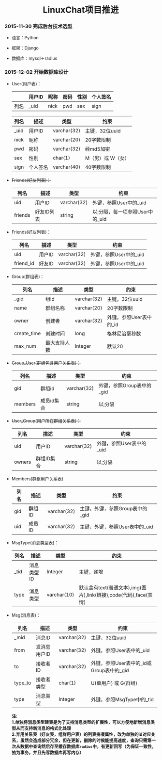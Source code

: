 # <center>LinuxChat项目推进</center>

### 2015-11-30 完成后台技术选型
- 语言：Python

- 框架：Django


- 数据库：mysql＋radius
	
### 2015-12-02 开始数据库设计
- User(用户表)：

	||用户ID|昵称|密码|性别|个人签名
	|----|-----|---|---|---|---|
	|列名|_uid|nick|pwd|sex|sign|
	
	|列名|描述|类型|约束|
	|----|----|----|----|
	|_uid|用户ID|varchar(32)|主键，32位uuid|
	|nick|昵称|varchar(20)|20字数限制|
	|pwd|密码|varchar(32)|经md5加密|
	|sex|性别|char(1)|M（男）或 W（女）|
	|sign|个人签名|varchar(40)|40字数限制|
	
- ~~Friends(好友列表)：~~
	
	|列名|描述|类型|约束|
	|----|----|----|----|
	|uid|用户ID|varchar(32)|外键，参照User中的_uid|
	|friends|好友ID列表|string|以;分隔，每一项参照User中的_uid|
	
- Friends(好友列表)：

	|列名|描述|类型|约束|
	|----|----|----|----|
	|uid|用户ID|varchar(32)|外键，参照User中的_uid|
	|friend_id|好友ID|varchar(32)|外键，参照User中的_uid|
	
	
- Group(群组表)：

	|列名|描述|类型|约束|
	|----|----|---|----|
	|_gid|组id|varchar(32)|主键，32位uuid|
	|name|群组名称|varchar(20)|20字数限制|
	|owner|创建者|varchar(32)|外键，参照User表中的_id|
	|create_time|创建时间|long|格林尼治毫秒数|
	|max_num|最大支持人数|Integer|默认20|
	
- ~~Group_User(群组包含用户关系表)：~~

	|列名|描述|类型|约束|
	|----|----|---|----|
	|gid|群组id|varchar(32)|外键，参照Group表中的_gid|
	|members|成员id集合|string|以;分隔|
	
- ~~User_Group(用户所在群组关系表)：~~

	|列名|描述|类型|约束|
	|----|----|---|----|
	|uid|用户ID|varchar(32)|外键，参照User表中的_uid|
	|owners|群组ID集合|string|以;分隔|
	
- Members(群组用户关系表)
	
	|列名|描述|类型|约束|
	|----|----|---|----|
	|gid|群组ID|varchar(32)|主键，外键，参照Group表中的_gid|
	|uid|成员ID|varchar(32)|主键，外键，参照User表中的_uid|
	
	
- MsgType(消息类型表)：

	|列名|描述|类型|约束|
	|----|----|----|----|
	|_tid|消息类型ID|Integer|主键，递增|
	|type|消息类型|varchar(10)|默认含有text(普通文本),img(图片),link(链接),code(代码),face(表情)

- Msg(消息表)：
	
	|列名|描述|类型|约束|
	|----|----|----|----|
	|_mid|消息ID|varchar(32)|主键，32位uuid|
	|from|发消息用户ID|varchar(32)|外键，参照User表中的_uid|
	|to|接收者ID|varchar(32)|外键，参照User表中的_id或Group表中的_gid|
	|type_to|接收者类型|char(1)|U(单用户) 或 G(群组)|
	|type|消息类型|Integer|外键，参照MsgType中的_tid|
	
	**注:<br />
	1.单独将消息类型建表是为了支持消息类型的扩展性，可以方便地新增消息类型从而支持新消息的格式化处理<br />
	2.弃用关系表（好友表，组群用户表）的列表拼凑属性，改为单独的id对应关系，虽然会造成部分冗余，但在更新，删除的时候能提高速度，查询只需第一次从数据中查询然后存至缓存数据库`radius`中，有更新回写（为保证一致性，抽为事务，并且先写数据库再写内存）**
	
	